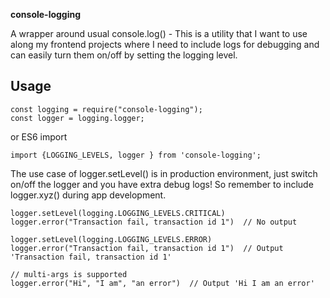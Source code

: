 **console-logging**

A wrapper around usual console.log() - This is a utility that I want to use along my frontend projects where I need to include logs for debugging and can easily turn them on/off by setting the logging level.

## Usage

```
const logging = require("console-logging");
const logger = logging.logger;
```

or ES6 import
```
import {LOGGING_LEVELS, logger } from 'console-logging';
```

The use case of logger.setLevel() is in production environment, just switch on/off the logger and you have extra debug logs!
So remember to include logger.xyz() during app development.

```
logger.setLevel(logging.LOGGING_LEVELS.CRITICAL)
logger.error("Transaction fail, transaction id 1")  // No output

logger.setLevel(logging.LOGGING_LEVELS.ERROR)
logger.error("Transaction fail, transaction id 1")  // Output 'Transaction fail, transaction id 1'

// multi-args is supported
logger.error("Hi", "I am", "an error")  // Output 'Hi I am an error'

```

